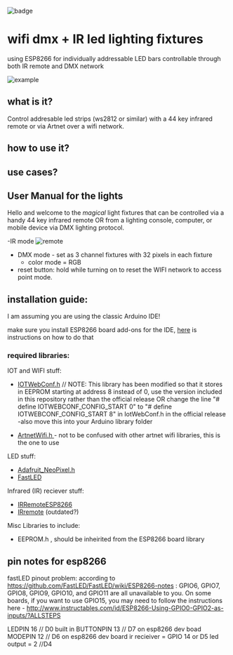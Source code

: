 ![badge](https://img.shields.io/badge/ESP8266-HARDWARE-blue?style=flat-square)

# wifi dmx + IR led lighting fixtures 
using ESP8266 for individually addressable LED bars controllable through both IR remote and DMX network

![example](img%5Cexample.gif)


## what is it?
Control addresable led strips (ws2812 or similar) with a 44 key infrared remote or via Artnet over a wifi network. 

## how to use it? 

## use cases? 

## User Manual for the lights
Hello and welcome to the *magical* light fixtures that can be controlled via a handy 44 key infrared remote OR from a lighting console, computer, or mobile device via DMX lighting protocol. 

-IR mode
![remote](img%5Cremote_map.png)
- DMX mode - set as 3 channel fixtures with 32 pixels in each fixture
    - color mode = RGB
- reset button: hold while turning on to reset the WIFI network to access point mode. 

## installation guide:
I am assuming you are using the classic Arduino IDE! 

make sure you install ESP8266 board add-ons for the IDE, [here](https://randomnerdtutorials.com/how-to-install-esp8266-board-arduino-ide/) is instructions on how to do that 

### required libraries: 
IOT and WIFI stuff: 
 - [IOTWebConf.h](https://github.com/prampec/IotWebConf) // NOTE: This library has been modified so that it stores in EEPROM starting at address 8 instead of 0, use the version included in this repository rather than the official release OR change the line "# define IOTWEBCONF_CONFIG_START 0" to "# define IOTWEBCONF_CONFIG_START 8" in IotWebConf.h in the official release
-also move this into your Arduino library folder

- [ArtnetWifi.h ](https://github.com/natcl/Artnet) - not to be confused with other artnet wifi libraries,  this is the one to use

LED stuff: 
- [Adafruit_NeoPixel.h](https://github.com/adafruit/Adafruit_NeoPixel)
- [FastLED](https://github.com/FastLED/FastLED)
  
Infrared (IR) reciever stuff: 
- [IRRemoteESP8266](https://github.com/crankyoldgit/IRremoteESP8266)
-  [IRremote](https://github.com/NicoHood/IRLremote)  (outdated?)

Misc Libraries to include: 
- EEPROM.h , should be inheirited from the ESP8266 board library 

## pin notes for esp8266
fastLED pinout problem:
according to https://github.com/FastLED/FastLED/wiki/ESP8266-notes :
GPIO6, GPIO7, GPIO8, GPIO9, GPIO10, and GPIO11 are all unavailable to you.
On some boards, if you want to use GPIO15, you may need to follow the instructions here - http://www.instructables.com/id/ESP8266-Using-GPIO0-GPIO2-as-inputs/?ALLSTEPS

LEDPIN 16 // D0 built in
BUTTONPIN 13 // D7 on esp8266 dev boad
MODEPIN 12 // D6 on esp8266 dev board
ir recieiver = GPIO 14 or D5
led output =    2 //D4





